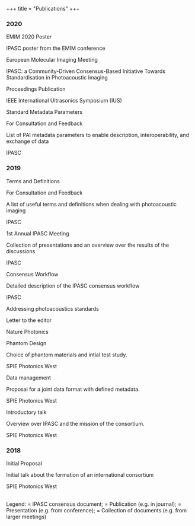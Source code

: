 +++
title = "Publications"
+++

<link rel="stylesheet" href="https://use.fontawesome.com/releases/v5.6.3/css/all.css" integrity="sha384-UHRtZLI+pbxtHCWp1t77Bi1L4ZtiqrqD80Kn4Z8NTSRyMA2Fd33n5dQ8lWUE00s/" crossorigin="anonymous">

### 2020

<div class="card">
	<a href="/documents/20200824_EMIM_IPASC_Poster.pdf" target="_blank"> <i class="fas fa-file-pdf fa-5x indent form-icon"></i> </a>
	<p class="title">EMIM 2020 Poster</p>
	<p class="description"> IPASC poster from the EMIM conference </p>
	<p class="publisher"> European Molecular Imaging Meeting </p>
</div>

<div class="card">
	<a href="https://ieeexplore.ieee.org/document/9251362" target="_blank"> <i class="fas fa-file-text fa-5x indent form-icon"></i> </a>
	<p class="title"> IPASC: a Community-Driven Consensus-Based Initiative Towards Standardisation in Photoacoustic Imaging</p>
	<p class="description"> Proceedings Publication</p>
	<p class="publisher"> IEEE International Ultrasonics Symposium (IUS) </p>
</div>

<div class="card">
	<a href="/documents/20200121_Metadata_list.pdf" target="_blank"> <i class="fas fa-file-pdf fa-4x indent form-icon"></i> </a>
	<a href="/documents/20200121_Metadata_List_Consensus_Result.pdf" target="_blank"> <i class="fas fa-chart-pie fa-4x indent form-icon"></i> </a>
	<p class="title"> Standard Metadata Parameters</p>
	<p class="consensuslabel"> For Consultation and Feedback</p>
	<p class="description"> List of PAI metadata parameters to enable description, interoperability, and exchange of data</p>
	<p class="publisher"> IPASC </p>
</div>

### 2019

<div class="card">
	<a href="/documents/20191210_Terms_Definitions_For_PAT.pdf" target="_blank"> <i class="fas fa-file-pdf fa-4x indent form-icon"></i> </a>
	<a href="/documents/20191210_Terms_Definitions_For_PAT_Consensus_Result.pdf" target="_blank"> <i class="fas fa-chart-pie fa-4x indent form-icon"></i> </a>
	<p class="title"> Terms and Definitions</p>
	<p class="consensuslabel"> For Consultation and Feedback</p>
	<p class="description"> A list of useful terms and definitions when dealing with photoacoustic imaging</p>
	<p class="publisher"> IPASC </p>
</div>
<div class="card">
	<a href="/publications-first-annual-ipasc-meeting/"> <i class="fas fa-folder-open fa-5x indent form-icon"></i> </a>
	<p class="title"> 1st Annual IPASC Meeting </p>
	<p class="description"> Collection of presentations and an overview over the results of the discussions</p>
	<p class="publisher"> IPASC </p>
</div>
<div class="card">
	<a href="/documents/IPASC_Consensus_Workflow_2019_09.pdf" target="_blank"> <i class="fas fa-file-pdf fa-5x indent form-icon"></i> </a>
	<p class="title"> Consensus Workflow</p>
	<p class="description"> Detailed description of the IPASC consensus workflow</p>
	<p class="publisher"> IPASC </p>
</div>
<div class="card">
	<a href="https://rdcu.be/byvad" target="_blank"> <i class="fas fa-file-text fa-5x indent form-icon"></i> </a>
	<p class="title"> Addressing photoacoustics standards</p>
	<p class="description"> Letter to the editor </p>
	<p class="publisher"> Nature Photonics</p>
</div>
<div class="card">
	<a href="/presentations/2019-02-05_Presentation-WG1.pptx" target="_blank"> <i class="fas fa-file-powerpoint fa-5x indent form-icon"></i></a>
	<p class="title"> Phantom Design</p>
	<p class="description"> Choice of phantom materials and intial test study. </p>
	<p class="publisher">SPIE Photonics West</p>
</div>
<div class="card">
	<a href="/presentations/2019-02-05_Presentation-WG4.pptx" target="_blank"> <i class="fas fa-file-powerpoint fa-5x indent form-icon"></i></a>
	<p class="title"> Data management</p>
	<p class="description"> Proposal for a joint data format with defined metadata. </p>
	<p class="publisher">SPIE Photonics West</p>
</div>
<div class="card">
	<a href="/presentations/2019-02-05_Overview presentation.pptx" target="_blank"> <i class="fas fa-file-powerpoint fa-5x indent form-icon"></i> </a>
	<p class="title"> Introductory talk</p>
	<p class="description"> Overview over IPASC and the mission of the consortium. </p>
	<p class="publisher">SPIE Photonics West</p>
</div>

### 2018

<div class="card">
	<a href="/presentations/2018-01-InitialProposal.pptx" target="_blank"> <i class="fas fa-file-powerpoint fa-5x indent form-icon"></i></a>
	<p class="title">Initial Proposal</p>
	<p class="description">Initial talk about the formation of an international consortium</p>
	<p class="publisher">SPIE Photonics West</p>
</div>

<br />
Legend: <i class="fas fa-file-pdf fa-1x indent form-icon"></i> = IPASC consensus document;
<i class="fas fa-file-text fa-1x indent form-icon"></i> = Publication (e.g. in journal);
<i class="fas fa-file-powerpoint fa-1x indent form-icon"></i> = Presentation (e.g. from conference);
<i class="fas fa-folder-open fa-1x indent form-icon"></i> = Collection of documents (e.g. from larger meetings)
